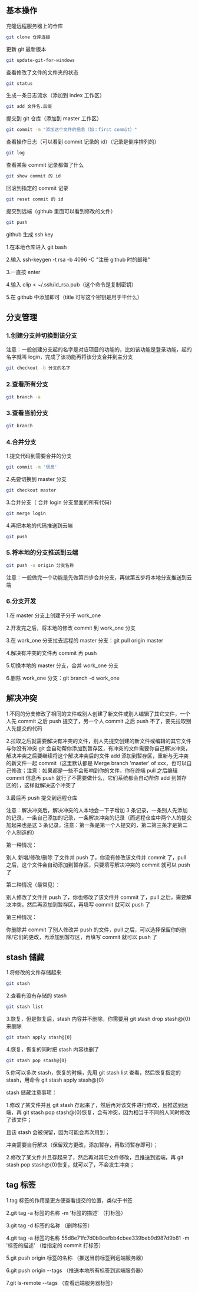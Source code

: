 ## 基本操作

克隆远程服务器上的仓库

```bash
git clone 仓库连接
```

更新 git 最新版本

```bash
git update-git-for-windows
```

查看修改了文件的文件夹的状态

```bash
git status
```

生成一条日志流水（添加到 index 工作区）

```bash
git add 文件名.后缀
```

提交到 git 仓库（添加到 master 工作区）

```bash
git commit -m "添加这个文件的信息（如：first commit）"
```

查看操作日志（可以看到 commit 记录的 id）（记录是倒序排列的）

```bash
git log
```

查看某条 commit 记录都做了什么

```bash
git show commit 的 id
```

回滚到指定的 commit 记录

```bash
git reset commit 的 id
```

提交到远端（github 里面可以看到修改的文件）

```bash
git push
```

github 生成 ssh key

1.在本地仓库进入 git bash

2.输入 ssh-keygen -t rsa -b 4096 -C "注册 github 时的邮箱"

3.一直按 enter

4.输入 clip < ~/.ssh/id_rsa.pub（这个命令是复制密钥）

5.在 github 中添加即可（title 可写这个密钥是用于干什么）

## 分支管理

### 1.创建分支并切换到该分支

注意：一般创建分支起的名字是对应项目的功能的，比如该功能是登录功能，起的名字就叫 login，完成了该功能再将该分支合并到主分支

```bash
git checkout -b 分支的名字
```

### 2.查看所有分支

```bash
git branch -a
```

### 3.查看当前分支

```bash
git branch
```

### 4.合并分支

1.提交代码到需要合并的分支

```bash
git commit -m '信息'
```

2.先要切换到 master 分支

```bash
git checkout master
```

3.合并分支（ 合并 login 分支里面的所有代码）

```bash
git merge login
```

4.再把本地的代码推送到云端

```bash
git push
```

### 5.将本地的分支推送到云端

```bash
git push -u origin 分支名称
```

注意：一般做完一个功能是先做第四步合并分支，再做第五步将本地分支推送到云端

### 6.分支开发

1.在 master 分支上创建子分子 work_one

2.开发完之后，将本地的修改 commit 到 work_one 分支

3.在 work_one 分支拉去远程的 master 分支：git pull origin master

4.解决有冲突的文件再 commit 再 push

5.切换本地的 master 分支，合并 work_one 分支

6.删除 work_one 分支：git branch -d work_one

## 解决冲突

1.不同的分支修改了相同的文件或别人创建了新文件或别人编辑了其它文件，一个人先 commit 之后 push 提交了，另一个人 commit 之后 push 不了，要先拉取别人先提交的代码

2.拉取之后就需要解决有冲突的文件，别人先提交创建的新文件或编辑的其它文件与你没有冲突 git 会自动帮你添加到暂存区，有冲突的文件需要你自己解决冲突，解决冲突之后要继续将这个解决冲突后的文件 add 添加到暂存区，重新与无冲突的新文件一起 commit（这里默认都是 Merge branch 'master' of xxx，也可以自己修改；注意：如果都是一些不会影响到你的文件，你在终端 pull 之后编辑 commit 信息再 push 就行了不需要做什么，它们系统都会自动帮你 add 到暂存区的），这样就解决这个冲突了

3.最后再 push 提交到远程仓库

注意：解决冲突后，解决冲突的人本地会一下子增加 3 条记录，一条别人先添加的记录，一条自己添加的记录，一条解决冲突的记录（而远程仓库中两个人的提交加起来也是这 3 条记录，注意：第一条是第一个人提交的，第二第三条才是第二个人制造的）

第一种情况：

别人 新增/修改/删除 了文件并 push 了，你没有修改该文件并 commit 了，pull 之后，这个文件会自动添加到暂存区，只要填写解决冲突的 commit 就可以 push 了

第二种情况（最常见）：

别人修改了文件并 push 了，你也修改了该文件并 commit 了，pull 之后，需要解决冲突，然后再添加到暂存区，再填写 commit 就可以 push 了

第三种情况：

你删除并 commit 了别人修改并 push 的文件，pull 之后，可以选择保留你的删除/它们的更改，再添加到暂存区，再填写 commit 就可以 push 了

## stash 储藏

1.将修改的文件存储起来

```bash
git stash
```

2.查看有没有存储的 stash

```bash
git stash list
```

3.恢复，但是恢复后，stash 内容并不删除，你需要用 git stash drop stash@{0}来删除

```bash
git stash apply stash@{0}
```

4.恢复，恢复的同时把 stash 内容也删了

```bash
git stash pop stash@{0}
```

5.你可以多次 stash，恢复的时候，先用 git stash list 查看，然后恢复指定的 stash，用命令 git stash apply stash@{0}

stash 储藏注意事项：

1.修改了某文件并且 git stash 存起来了，然后再对该文件进行修改，且推送到远端，再 git stash pop stash@{0}恢复，会有冲突，因为相当于不同的人同时修改了该文件；

且该 stash 会被保留，因为可能会再次用到；

冲突需要自行解决（保留双方更改，添加暂存，再取消暂存即可）；

2.修改了某文件并且存起来了，然后再对其它文件修改，且推送到远端，再 git stash pop stash@{0}恢复，就可以了，不会发生冲突；

## tag 标签

1.tag 标签的作用是更方便查看提交的位置，类似于书签

2.git tag -a 标签的名称 -m '标签的描述' （打标签）

3.git tag -d 标签的名称 （删除标签）

4.git tag -a 标签的名称 55d8e71fc7d0b8cefbb4cbee339beb9d987d9b81 -m '标签的描述' （给指定的 commit 打标签）

5.git push origin 标签的名称 （推送当前标签到远端服务器）

6.git push origin --tags （推送本地所有标签到远端服务器）

7.git ls-remote --tags （查看远端服务器标签）
